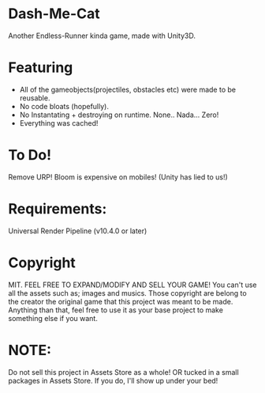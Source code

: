 # Dash-Me-Cat
Another Endless-Runner kinda game, made with Unity3D.  

# Featuring  
- All of the gameobjects(projectiles, obstacles etc) were made to be reusable.
- No code bloats (hopefully).  
- No Instantating + destroying on runtime. None.. Nada... Zero!
- Everything was cached!

# To Do!
Remove URP! Bloom is expensive on mobiles! (Unity has lied to us!)

# Requirements:
Universal Render Pipeline (v10.4.0 or later)  

# Copyright
MIT. FEEL FREE TO EXPAND/MODIFY AND SELL YOUR GAME!
You can't use all the assets such as; images and musics. Those copyright are belong to the creator the original game that this project was meant to be made. Anything than that, feel free to use it as your base project to make something else if you want. 
   
# NOTE:
Do not sell this project in Assets Store as a whole! OR tucked in a small packages in Assets Store. If you do, I'll show up under your bed!  

